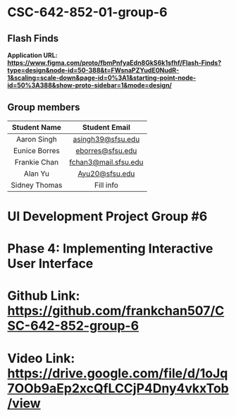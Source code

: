 # CSC-642-852-01-group-6

## Flash Finds
**Application URL: <https://www.figma.com/proto/fbmPnfyaEdn8GkS6k1sfhf/Flash-Finds?type=design&node-id=50-388&t=FWsnaPZYudE0NudR-1&scaling=scale-down&page-id=0%3A1&starting-point-node-id=50%3A388&show-proto-sidebar=1&mode=design/>**

## Group members

| Student Name | Student Email | 
| :----------: | :-----------: | 
|   Aaron Singh   | asingh39@sfsu.edu  |  
|   Eunice Borres   | eborres@sfsu.edu | 
|   Frankie Chan   | fchan3@mail.sfsu.edu | 
|   Alan Yu   | Ayu20@sfsu.edu  | 
|   Sidney Thomas   | Fill info  |


#  UI Development Project Group #6
# Phase 4: Implementing Interactive User Interface
# Github Link: https://github.com/frankchan507/CSC-642-852-group-6
# Video Link: https://drive.google.com/file/d/1oJq7OOb9aEp2xcQfLCCjP4Dny4vkxTob/view 

